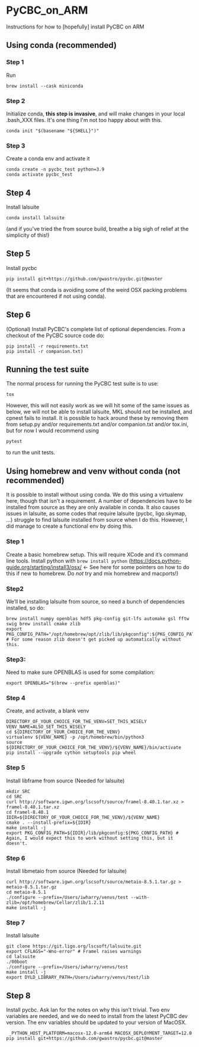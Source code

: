 # PyCBC_on_ARM
Instructions for how to [hopefully] install PyCBC on ARM

## Using conda (recommended)

### Step 1

Run
```
brew install --cask miniconda
```

### Step 2

Initialize conda, **this step is invasive**, and will make changes in your local .bash_XXX files. It's one thing I'm not too happy about with this.

```
conda init "$(basename "${SHELL}")"
```

### Step 3

Create a conda env and activate it

```
conda create -n pycbc_test python=3.9
conda activate pycbc_test
```

## Step 4

Install lalsuite

```
conda install lalsuite
```

(and if you've tried the from source build, breathe a big sigh of relief at the simplicity of this!)

## Step 5

Install pycbc

```
pip install git+https://github.com/gwastro/pycbc.git@master
```

(It seems that conda is avoiding some of the weird OSX packing problems that are encountered if not using conda).


## Step 6

(Optional) Install PyCBC's complete list of optional dependencies. From a checkout of the PyCBC source code do:

```
pip install -r requirements.txt
pip install -r companion.txt)
```

## Running the test suite

The normal process for running the PyCBC test suite is to use:

```
tox
```

However, this will not easily work as we will hit some of the same issues as below, we will not be able to install lalsuite, MKL should not be installed, and cpnest fails to install. It is possible to hack around these by removing them from setup.py and/or requirements.txt and/or companion.txt and/or tox.ini, but for now I would recommend using

```
pytest
```

to run the unit tests.


## Using homebrew and venv without conda (not recommended)

It is possible to install without using conda. We do this using a virtualenv here, though that isn't a requirement. A number of dependencies have to be installed from source as they are only available in conda. It also causes issues in lalsuite, as some codes that require lalsuite (pycbc, ligo.skymap, ...) struggle to find lalsuite installed from source when I do this. However, I did manage to create a functional env by doing this.

### Step 1

Create a basic homebrew setup. This will require XCode and it’s command line tools. Install python with
`brew install python`
(https://docs.python-guide.org/starting/install3/osx/ <- See here for some pointers on how to do this if new to homebrew. Do *not* try and mix homebrew and macports!)


### Step2

We’ll be installing lalsuite from source, so need a bunch of dependencies installed, so do:

```
brew install numpy openblas hdf5 pkg-config git-lfs automake gsl fftw swig brew install cmake zlib
export PKG_CONFIG_PATH="/opt/homebrew/opt/zlib/lib/pkgconfig":${PKG_CONFIG_PATH} # For some reason zlib doesn't get picked up automatically without this.
```

### Step3:

Need to make sure OPENBLAS is used for some compilation:

```
export OPENBLAS="$(brew --prefix openblas)"
```

### Step 4

Create, and activate, a blank venv

```
DIRECTORY_OF_YOUR_CHOICE_FOR_THE_VENV=SET_THIS_WISELY
VENV_NAME=ALSO_SET_THIS_WISELY
cd ${DIRECTORY_OF_YOUR_CHOICE_FOR_THE_VENV}
virtualenv ${VENV_NAME} -p /opt/homebrew/bin/python3
source ${DIRECTORY_OF_YOUR_CHOICE_FOR_THE_VENV}/${VENV_NAME}/bin/activate
pip install --upgrade cython setuptools pip wheel
```


### Step 5

Install libframe from source (Needed for lalsuite)

```
mkdir SRC
cd SRC
curl http://software.igwn.org/lscsoft/source/framel-8.40.1.tar.xz > framel-8.40.1.tar.xz
cd framel-8.40.1
IDIR=${DIRECTORY_OF_YOUR_CHOICE_FOR_THE_VENV}/${VENV_NAME}
cmake . --install-prefix=${IDIR}
make install -j
export PKG_CONFIG_PATH=${IDIR}/lib/pkgconfig:${PKG_CONFIG_PATH} # Again, I would expect this to work without setting this, but it doesn't.
```

### Step 6

Install libmetaio from source (Needed for lalsuite) 

```
curl http://software.igwn.org/lscsoft/source/metaio-8.5.1.tar.gz > metaio-8.5.1.tar.gz
cd metaio-8.5.1
./configure --prefix=/Users/iwharry/venvs/test --with-zlib=/opt/homebrew/Cellar/zlib/1.2.11
make install -j
```

### Step 7

Install lalsuite

```
git clone https://git.ligo.org/lscsoft/lalsuite.git
export CFLAGS="-Wno-error" # Framel raises warnings
cd lalsuite
./00boot
./configure --prefix=/Users/iwharry/venvs/test
make install -j
export DYLD_LIBRARY_PATH=/Users/iwharry/venvs/test/lib
```

## Step 8

Install pycbc. Ask Ian for the notes on why this isn’t trivial. Two env variables are needed, and we do need to install from the latest PyCBC dev version. The env variables should be updated to your version of MacOSX.

```
 _PYTHON_HOST_PLATFORM=macosx-12.0-arm64 MACOSX_DEPLOYMENT_TARGET=12.0 pip install git+https://github.com/gwastro/pycbc.git@master
 ```
